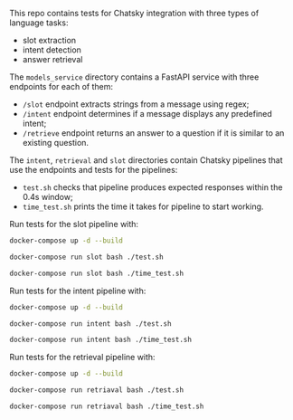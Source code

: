 This repo contains tests for Chatsky integration with three types of language tasks:

- slot extraction
- intent detection
- answer retrieval

The `models_service` directory contains a FastAPI service with three endpoints
for each of them:

- `/slot` endpoint extracts strings from a message using regex;
- `/intent` endpoint determines if a message displays any predefined intent;
- `/retrieve` endpoint returns an answer to a question if it is similar to an existing question.

The `intent`, `retrieval` and `slot` directories contain Chatsky pipelines that use the
endpoints and tests for the pipelines:

- `test.sh` checks that pipeline produces expected responses within the 0.4s window;
- `time_test.sh` prints the time it takes for pipeline to start working.

Run tests for the slot pipeline with:

```bash
docker-compose up -d --build
```

```bash
docker-compose run slot bash ./test.sh
```

```bash
docker-compose run slot bash ./time_test.sh
```

Run tests for the intent pipeline with:

```bash
docker-compose up -d --build
```

```bash
docker-compose run intent bash ./test.sh
```

```bash
docker-compose run intent bash ./time_test.sh
```

Run tests for the retrieval pipeline with:

```bash
docker-compose up -d --build
```

```bash
docker-compose run retriaval bash ./test.sh
```

```bash
docker-compose run retriaval bash ./time_test.sh
```
